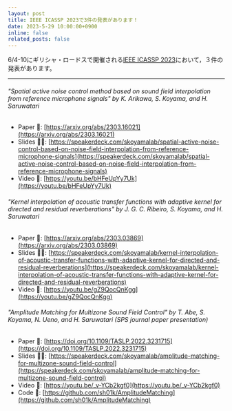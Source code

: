 ```yaml
---
layout: post
title: IEEE ICASSP 2023で3件の発表があります！
date: 2023-5-29 10:00:00+0900
inline: false
related_posts: false
---
```


6/4-10にギリシャ・ロードスで開催される[IEEE ICASSP 2023](https://2023.ieeeicassp.org/)において，３件の発表があります。 

***

###### "Spatial active noise control method based on sound field interpolation from reference microphone signals" by K. Arikawa, S. Koyama, and H. Saruwatari
- Paper 📝: [https://arxiv.org/abs/2303.16021](https://arxiv.org/abs/2303.16021)
- Slides 👨‍💻: [https://speakerdeck.com/skoyamalab/spatial-active-noise-control-based-on-noise-field-interpolation-from-reference-microphone-signals](https://speakerdeck.com/skoyamalab/spatial-active-noise-control-based-on-noise-field-interpolation-from-reference-microphone-signals)
- Video 🎥: [https://youtu.be/bHFeUpYy7Uk](https://youtu.be/bHFeUpYy7Uk)

###### "Kernel interpolation of acoustic transfer functions with adaptive kernel for directed and residual reverberations" by J. G. C. Ribeiro, S. Koyama, and H. Saruwatari
- Paper 📝: [https://arxiv.org/abs/2303.03869](https://arxiv.org/abs/2303.03869)
- Slides 👨‍💻: [https://speakerdeck.com/skoyamalab/kernel-interpolation-of-acoustic-transfer-functions-with-adaptive-kernel-for-directed-and-residual-reverberations](https://speakerdeck.com/skoyamalab/kernel-interpolation-of-acoustic-transfer-functions-with-adaptive-kernel-for-directed-and-residual-reverberations)
- Video 🎥: [https://youtu.be/gZ9QocQnKgg](https://youtu.be/gZ9QocQnKgg)

###### "Amplitude Matching for Multizone Sound Field Control" by T. Abe, S. Koyama, N. Ueno, and H. Saruwatari (SPS journal paper presentation)
- Paper 📝: [https://doi.org/10.1109/TASLP.2022.3231715](https://doi.org/10.1109/TASLP.2022.3231715)
- Slides 👨‍💻: [https://speakerdeck.com/skoyamalab/amplitude-matching-for-multizone-sound-field-control](https://speakerdeck.com/skoyamalab/amplitude-matching-for-multizone-sound-field-control)
- Video 🎥: [https://youtu.be/_v-YCb2kgf0](https://youtu.be/_v-YCb2kgf0)
- Code 🔨: [https://github.com/sh01k/AmplitudeMatching](https://github.com/sh01k/AmplitudeMatching)
